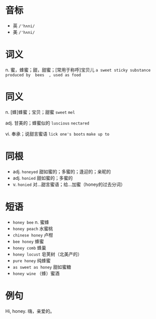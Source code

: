 # 音标

- 英 `/'hʌni/`
- 美 `/'hʌni/`

# 词义

n. 蜜，蜂蜜；甜，甜蜜；[常用于称呼]宝贝儿
`a sweet sticky substance produced by  bees  , used as food`

# 同义

n. [蜂]蜂蜜；宝贝；甜蜜
`sweet` `mel`

adj. 甘美的；蜂蜜似的
`luscious` `nectared`

vi. 奉承；说甜言蜜语
`lick one's boots` `make up to`

# 同根

- adj. `honeyed` 甜如蜜的；多蜜的；逢迎的；亲昵的
- adj. `honied` 甜如蜜的；多蜜的
- v. `honied` 对…甜言蜜语；给…加蜜（honey的过去分词）

# 短语

- `honey bee` n. 蜜蜂
- `honey peach` 水蜜桃
- `chinese honey` 卢柑
- `bee honey` 蜂蜜
- `honey comb` 蜂巢
- `honey locust` 皂荚树（北美产的）
- `pure honey` 纯蜂蜜
- `as sweet as honey` 甜如蜜糖
- `honey wine` （蜂）蜜酒

# 例句

Hi, honey.
嗨，亲爱的。



